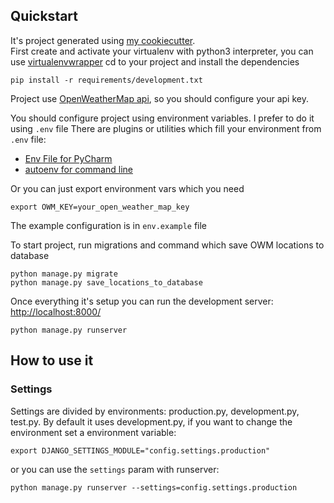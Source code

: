 ## Quickstart ##

It's project generated using [my cookiecutter](https://github.com/dimka2014/cookiecutter-django-rest).\
First create and activate your virtualenv with python3 interpreter, you can use [virtualenvwrapper](https://virtualenvwrapper.readthedocs.org/en/latest/)
cd to your project and install the dependencies

    pip install -r requirements/development.txt

Project use [OpenWeatherMap api](https://openweathermap.org/api), so you should configure your api key.

You should configure project using environment variables. I prefer to do it using `.env` file
There are plugins or utilities which fill your environment from `.env` file:
- [Env File for PyCharm](https://plugins.jetbrains.com/plugin/7861-env-file)
- [autoenv for command line](https://github.com/kennethreitz/autoenv)

Or you can just export environment vars which you need

    
    export OWM_KEY=your_open_weather_map_key

The example configuration is in `env.example` file

To start project, run migrations and command which save OWM locations to database 

    python manage.py migrate
    python manage.py save_locations_to_database

Once everything it's setup you can run the development server: [http://localhost:8000/](http://localhost:8000/)

    python manage.py runserver

## How to use it ##

### Settings ###

Settings are divided by environments: production.py, development.py, test.py.
By default it uses development.py, if you want to change the environment set a environment variable:

    export DJANGO_SETTINGS_MODULE="config.settings.production"

or you can use the `settings` param with runserver:

    python manage.py runserver --settings=config.settings.production


